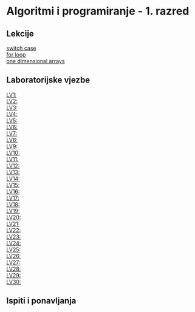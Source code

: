 # Algoritmi i programiranje - 1. razred

## Lekcije

[switch case]()  
[for loop]()  
[one dimensional arrays]()  

## Laboratorijske vjezbe

[LV1: ](https://github.com/Josakko/tsrb/blob/main/1razred/Algoritmi-i-programiranje/lv1/01.%20LV%20-%20Algoritmi%20-%20Raspolo%C2%BAiva%20programska%20podr%CF%84ka%20za%20razvoj%20algoritama.pdf)  
[LV2: ]()  
[LV3: ]()  
[LV4: ]()  
[LV5: ]()  
[LV6: ]()  
[LV7: ]()  
[LV8: ]()  
[LV9: ]()  
[LV10: ]()  
[LV11: ]()  
[LV12: ]()  
[LV13: ]()  
[LV14: ]()  
[LV15: ]()  
[LV16: ]()  
[LV17: ]()  
[LV18: ]()  
[LV19: ]()  
[LV20: ]()  
[LV21: ]()  
[LV22: ]()  
[LV23: ]()  
[LV24: ]()  
[LV25: ]()  
[LV26: ]()  
[LV27: ]()  
[LV28: ]()  
[LV29: ]()  
[LV30: ]()  


## Ispiti i ponavljanja


